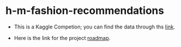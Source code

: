 # h-m-fashion-recommendations
- This is a Kaggle Competion; you can find the data through ths [link](https://www.kaggle.com/c/h-and-m-personalized-fashion-recommendations/data).

- Here is the link for the project [roadmap](https://docs.google.com/presentation/d/1jC8FP8RbUWOxGMaG8yPSY4uOYbjOCc4rVFNIohzKiKA/edit?usp=sharing).